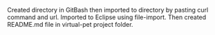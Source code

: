 Created directory in GitBash then imported to directory by pasting curl command and url. Imported to Eclipse using file-import. Then created README.md file in virtual-pet project folder.